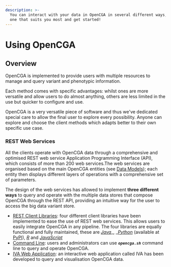 ```yaml
---
description: >-
  You can interact with your data in OpenCGA in several different ways, find the
  one that suits you most and get started!
---
```


# Using OpenCGA

## Overview <a href="usingopencga-restfulwebservices" id="usingopencga-restfulwebservices"></a>

OpenCGA is implemented to provide users with multiple resources to manage and query variant and phenotypic information. 

Each method comes with specific advantages: whilst ones are more versatile and allow users to do almost anything, others are less limited in the use but quicker to configure and use. 

OpenCGA is a very versatile piece of software and thus we've dedicated special care to allow the final user to explore every possibility. Anyone can explore and choose the client methods which adapts better to their own specific use case.

### REST Web Services

All the clients operate with OpenCGA data through a comprehensive and optimised REST web service Application Programming Interface (API), which consists of more than 200 web services.The web services are organised based on the main OpenCGA entities (see [Data Models](../../overview/data-models/)); each entity then displays  different layers of operations with a comprehensive set of parameters. 

The design of the web services has allowed to implement **three different ways** to query and operate with the multiple data stores that compose OpenCGA through the REST API, providing an intuitive way for the user to access the big data variant store.

* [REST Client Libraries](https://app.gitbook.com/@opencb/s/opencga/\~/drafts/-MgLnDk3roHbBW3IRKmL/manual/using-opencga/client-libraries): four different client libraries have been implemented to ease the use of REST web services. This allows users to easily integrate OpenCGA in any pipeline. The four libraries are equally functional and fully maintained, these are [_Java_](http://docs.opencb.org/display/opencga/Java)_, _[_Python_](http://docs.opencb.org/display/opencga/Python) (available at [PyPI](https://pypi.org/project/pyopencga/)), [_R_](http://docs.opencb.org/display/opencga/R) and [_JavaScript_](http://docs.opencb.org/display/opencga/JavaScript)
* [Command Line](http://docs.opencb.org/display/opencga/Command+Line): users and administrators can use _**`opencga.sh`**_ command line to query and operate OpenCGA. 
* [IVA Web Application](http://docs.opencb.org/display/opencga/IVA+Web+App): an interactive web application called IVA has been developed to query and visualisation OpenCGA data.

